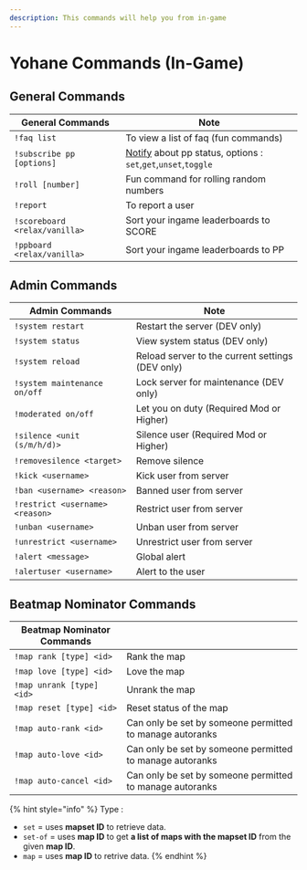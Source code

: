 ```yaml
---
description: This commands will help you from in-game
---
```


# Yohane Commands (In-Game)

## General Commands

| General Commands              | Note                                                                                                                                                       |
| ----------------------------- | ---------------------------------------------------------------------------------------------------------------------------------------------------------- |
| `!faq list`                   | To view a list of faq (fun commands)                                                                                                                       |
| `!subscribe pp [options]`     | [Notify](https://cdn.discordapp.com/attachments/265909019976138754/801454622346444860/unknown.png) about pp status, options : `set`,`get`,`unset`,`toggle` |
| `!roll [number]`              | Fun command for rolling random numbers                                                                                                                     |
| `!report`                     | To report a user                                                                                                                                           |
| `!scoreboard <relax/vanilla>` | Sort your ingame leaderboards to SCORE                                                                                                                     |
| `!ppboard <relax/vanilla>`    | Sort your ingame leaderboards to PP                                                                                                                        |

## Admin Commands

| Admin Commands                  | Note                                             |
| ------------------------------- | ------------------------------------------------ |
| `!system restart`               | Restart the server (DEV only)                    |
| `!system status`                | View system status (DEV only)                    |
| `!system reload`                | Reload server to the current settings (DEV only) |
| `!system maintenance on/off`    | Lock server for maintenance (DEV only)           |
| `!moderated on/off`             | Let you on duty (Required Mod or Higher)         |
| `!silence <unit (s/m/h/d)>`     | Silence user (Required Mod or Higher)            |
| `!removesilence <target>`       | Remove silence                                   |
| `!kick <username>`              | Kick user from server                            |
| `!ban <username> <reason>`      | Banned user from server                          |
| `!restrict <username> <reason>` | Restrict user from server                        |
| `!unban <username>`             | Unban user from server                           |
| `!unrestrict <username>`        | Unrestrict user from server                      |
| `!alert <message>`              | Global alert                                     |
| `!alertuser <username>`         | Alert to the user                                |

## Beatmap Nominator Commands

| Beatmap Nominator Commands |                                                          |
| -------------------------- | -------------------------------------------------------- |
| `!map rank [type] <id>`    | Rank the map                                             |
| `!map love [type] <id>`    | Love the map                                             |
| `!map unrank [type] <id>`  | Unrank the map                                           |
| `!map reset [type] <id>`   | Reset status of the map                                  |
| `!map auto-rank <id>`      | Can only be set by someone permitted to manage autoranks |
| `!map auto-love <id>`      | Can only be set by someone permitted to manage autoranks |
| `!map auto-cancel <id>`    | Can only be set by someone permitted to manage autoranks |

{% hint style="info" %}
Type :&#x20;

* `set` = uses **mapset ID** to retrieve data.
* `set-of` = uses **map ID** to get **a list of maps with the mapset ID** from the given **map ID**.
* `map` = uses **map ID** to retrive data.
{% endhint %}

